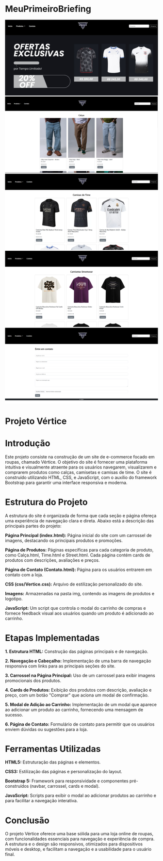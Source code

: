 # MeuPrimeiroBriefing
![alt text](image.png)
![alt text](image-1.png)
![alt text](image-2.png)
![alt text](image-3.png)
![alt text](image-4.png)

# Projeto Vértice

# Introdução

Este projeto consiste na construção de um site de e-commerce focado em roupas, chamado Vértice. O objetivo do site é fornecer uma plataforma intuitiva e visualmente atraente para os usuários navegarem, visualizarem e comprarem produtos como calças, camisetas e camisas de time. O site é construído utilizando HTML, CSS, e JavaScript, com o auxílio do framework Bootstrap para garantir uma interface responsiva e moderna.

# Estrutura do Projeto

A estrutura do site é organizada de forma que cada seção e página ofereça uma experiência de navegação clara e direta. Abaixo está a descrição das principais partes do projeto:

**Página Principal (index.html):** Página inicial do site com um carrossel de imagens, destacando os principais produtos e promoções.

**Página de Produtos:** Páginas específicas para cada categoria de produto, como Calça.html, Time.html e Street.html. Cada página contém cards de produtos com descrições, avaliações e preços.

**Página de Contato (Contato.html):** Página para os usuários entrarem em contato com a loja.

**CSS (css/Vertice.css):** Arquivo de estilização personalizado do site.

**Imagens:** Armazenadas na pasta img, contendo as imagens de produtos e logotipo.

**JavaScript:** Um script que controla o modal do carrinho de compras e fornece feedback visual aos usuários quando um produto é adicionado ao carrinho.


# Etapas Implementadas

**1. Estrutura HTML:** Construção das páginas principais e de navegação.


**2. Navegação e Cabeçalho:** Implementação de uma barra de navegação responsiva com links para as principais seções do site.


**3. Carrossel na Página Principal:** Uso de um carrossel para exibir imagens promocionais dos produtos.


**4. Cards de Produtos:** Exibição dos produtos com descrição, avaliação e preço, com um botão "Comprar" que aciona um modal de confirmação.


**5. Modal de Adição ao Carrinho:** Implementação de um modal que aparece ao adicionar um produto ao carrinho, fornecendo uma mensagem de sucesso.


**6. Página de Contato:** Formulário de contato para permitir que os usuários enviem dúvidas ou sugestões para a loja.



# Ferramentas Utilizadas

**HTML5:** Estruturação das páginas e elementos.

**CSS3:** Estilização das páginas e personalização do layout.

**Bootstrap 5:** Framework para responsividade e componentes pré-construídos (navbar, carrossel, cards e modal).

**JavaScript:** Scripts para exibir o modal ao adicionar produtos ao carrinho e para facilitar a navegação interativa.


# Conclusão

O projeto Vértice oferece uma base sólida para uma loja online de roupas, com funcionalidades essenciais para navegação e experiência de compra. A estrutura e o design são responsivos, otimizados para dispositivos móveis e desktop, e facilitam a navegação e a usabilidade para o usuário final.
